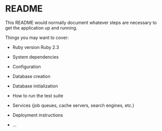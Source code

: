 # README

This README would normally document whatever steps are necessary to get the
application up and running.

Things you may want to cover:

* Ruby version
Ruby 2.3

* System dependencies

* Configuration

* Database creation

* Database initialization

* How to run the test suite

* Services (job queues, cache servers, search engines, etc.)

* Deployment instructions

* ...
